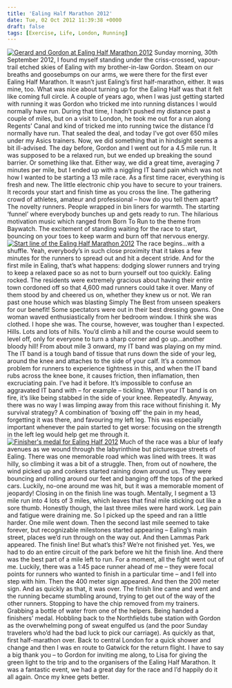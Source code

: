 ```yaml
---
title: 'Ealing Half Marathon 2012'
date: Tue, 02 Oct 2012 11:39:38 +0000
draft: false
tags: [Exercise, Life, London, Running]
---
```


[![Gerard and Gordon at Ealing Half Marathon 2012](http://gerard.interwebworld.co.uk/files/2012/10/ealing.jpg)](http://gerard.interwebworld.co.uk/files/2012/10/ealing.jpg) Sunday morning, 30th September 2012, I found myself standing under the criss-crossed, vapour-trail etched skies of Ealing with my brother-in-law Gordon. Steam on our breaths and goosebumps on our arms, we were there for the first ever Ealing Half Marathon. It wasn’t just Ealing’s first half-marathon, either. It was mine, too. What was nice about turning up for the Ealing Half was that it felt like coming full circle. A couple of years ago, when I was just getting started with running it was Gordon who tricked me into running distances I would normally have run. During that time, I hadn’t pushed my distance past a couple of miles, but on a visit to London, he took me out for a run along Regents’ Canal and kind of tricked me into running twice the distance I’d normally have run. That sealed the deal, and today I’ve got over 650 miles under my Asics trainers. Now, we did something that in hindsight seems a bit ill-advised. The day before, Gordon and I went out for a 4.5 mile run. It was supposed to be a relaxed run, but we ended up breaking the sound barrier. Or something like that. Either way, we did a great time, averaging 7 minutes per mile, but I ended up with a niggling IT band pain which was not how I wanted to be starting a 13 mile race. As a first time racer, everything is fresh and new. The little electronic chip you have to secure to your trainers. It records your start and finish time as you cross the line. The gathering crowd of athletes, amateur and professional – how do you tell them apart? The novelty runners. People wrapped in bin liners for warmth. The starting ‘funnel’ where everybody bunches up and gets ready to run. The hilarious motivation music which ranged from Born To Run to the theme from Baywatch. The excitement of standing waiting for the race to start, bouncing on your toes to keep warm and burn off that nervous energy. [![Start line of the Ealing Half Marathon 2012](http://gerard.interwebworld.co.uk/files/2012/10/ealing-start.jpg)](http://gerard.interwebworld.co.uk/files/2012/10/ealing-start.jpg) The race begins…with a shuffle. Yeah, everybody’s in such close proximity that it takes a few minutes for the runners to spread out and hit a decent stride. And for the first mile in Ealing, that’s what happens: dodging slower runners and trying to keep a relaxed pace so as not to burn yourself out too quickly. Ealing rocked. The residents were extremely gracious about having their entire town cordoned off so that 4,600 mad runners could take it over. Many of them stood by and cheered us on, whether they knew us or not. We ran past one house which was blasting Simply The Best from unseen speakers for our benefit! Some spectators were out in their best dressing gowns. One woman waved enthusiastically from her bedroom window. I think she was clothed. I hope she was. The course, however, was tougher than I expected. Hills. Lots and lots of hills. You’d climb a hill and the course would seem to level off, only for everyone to turn a sharp corner and go up…another bloody hill! From about mile 3 onward, my IT band was playing on my mind. The IT band is a tough band of tissue that runs down the side of your leg, around the knee and attaches to the side of your calf. It’s a common problem for runners to experience tightness in this, and when the IT band rubs across the knee bone, it causes friction, then inflamation, then excruciating pain. I’ve had it before. It’s impossible to confuse an aggravated IT band with – for example – tickling. When your IT band is on fire, it’s like being stabbed in the side of your knee. Repeatedly. Anyway, there was no way I was limping away from this race without finishing it. My survival strategy? A combination of ‘boxing off’ the pain in my head, forgetting it was there, and favouring my left leg. This was especially important whenever the pain started to get worse: focusing on the strength in the left leg would help get me through it. [![Finisher's medal for Ealing Half 2012](http://gerard.interwebworld.co.uk/files/2012/10/ealing-medal.jpg)](http://gerard.interwebworld.co.uk/files/2012/10/ealing-medal.jpg) Much of the race was a blur of leafy avenues as we wound through the labyrinthine but picturesque streets of Ealing. There was one memorable road which was lined with trees. It was hilly, so climbing it was a bit of a struggle. Then, from out of nowhere, the wind picked up and conkers started raining down around us. They were bouncing and rolling around our feet and banging off the tops of the parked cars. Luckily, no-one around me was hit, but it was a memorable moment of jeopardy! Closing in on the finish line was tough. Mentally, I segment a 13 mile run into 4 lots of 3 miles, which leaves that final mile sticking out like a sore thumb. Honestly though, the last three miles were hard work. Leg pain and fatigue were draining me. So I picked up the speed and ran a little harder. One mile went down. Then the second last mile seemed to take forever, but recognizable milestones started appearing – Ealing’s main street, places we’d run through on the way out. And then Lammas Park appeared. The finish line! But what’s this? We’re not finished yet. Yes, we had to do an entire circuit of the park before we hit the finish line. And there was the best part of a mile left to run. For a moment, all the fight went out of me. Luckily, there was a 1:45 pace runner ahead of me – they were focal points for runners who wanted to finish in a particular time – and I fell into step with him. Then the 400 meter sign appeared. And then the 200 meter sign. And as quickly as that, it was over. The finish line came and went and the running became stumbling around, trying to get out of the way of the other runners. Stopping to have the chip removed from my trainers. Grabbing a bottle of water from one of the helpers. Being handed a finishers’ medal. Hobbling back to the Northfields tube station with Gordon as the overwhelming pong of sweat engulfed us (and the poor Sunday travelers who’d had the bad luck to pick our carriage). As quickly as that, first half-marathon over. Back to central London for a quick shower and change and then I was en route to Gatwick for the return flight. I have to say a big thank you – to Gordon for inviting me along, to Lisa for giving the green light to the trip and to the organisers of the Ealing Half Marathon. It was a fantastic event, we had a great day for the race and I’d happily do it all again. Once my knee gets better.